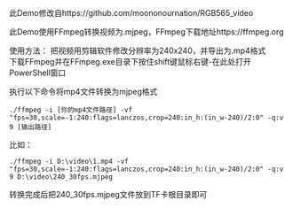 此Demo修改自https://github.com/moononournation/RGB565_video

此Demo使用FFmpeg转换视频为.mjpeg，FFmpeg下载地址https://ffmpeg.org

使用方法：
把视频用剪辑软件修改分辨率为240x240，并导出为.mp4格式  
下载FFmpeg并在FFmpeg.exe目录下按住shift键鼠标右键-在此处打开PowerShell窗口  

执行以下命令将mp4文件转换为mjpeg格式  

`
./ffmpeg -i [你的mp4文件路径] -vf "fps=30,scale=-1:240:flags=lanczos,crop=240:in_h:(in_w-240)/2:0" -q:v 9 [输出路径]
`  
  
比如：  
  
`
./ffmpeg -i D:\video\1.mp4 -vf "fps=30,scale=-1:240:flags=lanczos,crop=240:in_h:(in_w-240)/2:0" -q:v 9 D:\video\240_30fps.mjpeg
`

转换完成后把240_30fps.mjpeg文件放到TF卡根目录即可
